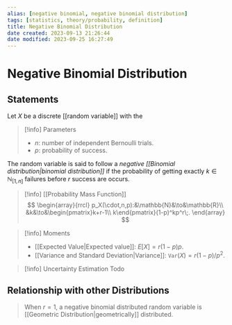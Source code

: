 ```yaml
---
alias: [negative binomial, negative binomial distribution]
tags: [statistics, theory/probability, definition]
title: Negative Binomial Distribution
date created: 2023-09-13 21:26:44
date modified: 2023-09-25 16:27:49
---
```


# Negative Binomial Distribution

## Statements

Let $X$ be a discrete [[random variable]] with the

> [!info] Parameters
> - $n$: number of independent Bernoulli trials.
> - $p$: probability of success.

The random variable is said to follow a _negative [[Binomial distribution|binomial distribution]]_ if the probability of getting exactly $k\in\mathbb{N}_{[1,n]}$ failures before $r$ success are occurs.

> [!info] [[Probability Mass Function]]
> $$
> \begin{array}{rrcl}
> p_X(\cdot,n,p):&\mathbb{N}&\to&\mathbb{R}\\
> &k&\to&\begin{pmatrix}k+r-1\\ k\end{pmatrix}(1-p)^kp^r\;.
> \end{array}
> $$

> [!info] Moments
> - [[Expected Value|Expected value]]: $E[X]=r(1-p)p$.
> - [[Variance and Standard Deviation|Variance]]: $\texttt{Var}(X)=r(1-p)/p^2$.

> [!info] Uncertainty Estimation
> Todo

## Relationship with other Distributions

> When $r=1$, a negative binomial distributed random variable is [[Geometric Distribution|geometrically]] distributed.
